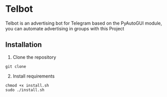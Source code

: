 # Telbot
Telbot is an advertising bot for Telegram based on the PyAutoGUI module, you can automate advertising in groups with this Project

## Installation
1. Clone the repository
```
git clone 

```
2. Install requirements
```
chmod +x install.sh
sudo ./install.sh
```

